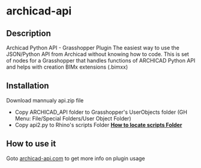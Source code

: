 # archicad-api

## Description
Archicad Python API - Grasshopper Plugin
The easiest way to use the JSON/Python API from Archicad without knowing how to code.
This is set of nodes for a Grasshopper that handles functions of ARCHICAD Python API
and helps with creation BIMx extensions (.bimxx)

## Installation
Download mannualy api.zip file 
  * Copy ARCHICAD_API folder to Grasshopper's UserObjects folder (GH Menu: File/Special Folders/User Object Folder)
  * Copy api2.py to Rhino's scripts Folder **[How to locate scripts Folder](https://wiki.mcneel.com/rhino/macroscriptsetup)**

## How to use it 
Goto [archicad-api.com](https://www.archicad-api.com/) to get more info on plugin usage
